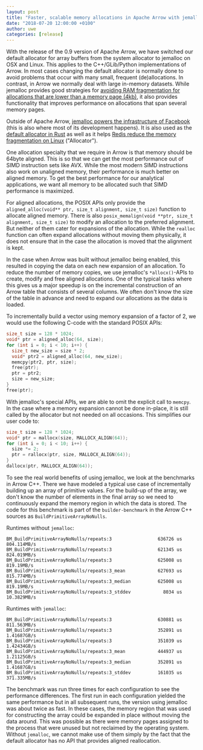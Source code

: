 ```yaml
---
layout: post
title: "Faster, scalable memory allocations in Apache Arrow with jemalloc"
date: "2018-07-20 12:00:00 +0100"
author: uwe
categories: [release]
---
```

<!--
{% comment %}
Licensed to the Apache Software Foundation (ASF) under one or more
contributor license agreements.  See the NOTICE file distributed with
this work for additional information regarding copyright ownership.
The ASF licenses this file to you under the Apache License, Version 2.0
(the "License"); you may not use this file except in compliance with
the License.  You may obtain a copy of the License at

http://www.apache.org/licenses/LICENSE-2.0

Unless required by applicable law or agreed to in writing, software
distributed under the License is distributed on an "AS IS" BASIS,
WITHOUT WARRANTIES OR CONDITIONS OF ANY KIND, either express or implied.
See the License for the specific language governing permissions and
limitations under the License.
{% endcomment %}
-->

With the release of the 0.9 version of Apache Arrow, we have switched our
default allocator for array buffers from the system allocator to jemalloc on
OSX and Linux. This applies to the C++/GLib/Python implementations of Arrow.
In most cases changing the default allocator is normally done to avoid problems
that occur with many small, frequent (de)allocations. In contrast, in Arrow we
normally deal with large in-memory datasets. While jemalloc provides good
strategies for [avoiding RAM fragmentation for allocations that are lower than
a memory page (4kb)][1], it also provides functionality that improves
performance on allocations that span several memory pages.

Outside of Apache Arrow, [jemalloc powers the infrastructure of Facebook][2]
(this is also where most of its development happens). It is also used as the
[default allocator in Rust][3] as well as it helps [Redis reduce the memory
fragmentation on Linux][4] ("Allocator").

One allocation specialty that we require in Arrow is that memory should be
64byte aligned. This is so that we can get the most performance out of SIMD
instruction sets like AVX. While the most modern SIMD instructions also work on
unaligned memory, their performance is much better on aligned memory. To get the
best performance for our analytical applications, we want all memory to be
allocated such that SIMD performance is maximized.

For aligned allocations, the POSIX APIs only provide the
`aligned_alloc(void** ptr, size_t alignment, size_t size)` function to
allocate aligned memory. There is also 
`posix_memalign(void **ptr, size_t alignment, size_t size)` to modify an
allocation to the preferred alignment. But neither of them cater for expansions
of the allocation. While the `realloc` function can often expand allocations
without moving them physically, it does not ensure that in the case the
allocation is moved that the alignment is kept.

In the case when Arrow was built without jemalloc being enabled, this resulted
in copying the data on each new expansion of an allocation. To reduce the number
of memory copies, we use jemalloc's `*allocx()`-APIs to create, modify and free
aligned allocations. One of the typical tasks where this gives us a major
speedup is on the incremental construction of an Arrow table that consists of
several columns. We often don't know the size of the table in advance and need
to expand our allocations as the data is loaded.

To incrementally build a vector using memory expansion of a factor of 2, we
would use the following C-code with the standard POSIX APIs:

```c
size_t size = 128 * 1024;
void* ptr = aligned_alloc(64, size);
for (int i = 0; i < 10; i++) {
  size_t new_size = size * 2;
  void* ptr2 = aligned_alloc(64, new_size);
  memcpy(ptr2, ptr, size);
  free(ptr);
  ptr = ptr2;
  size = new_size;
}
free(ptr);
```

With jemalloc's special APIs, we are able to omit the explicit call to `memcpy`.
In the case where a memory expansion cannot be done in-place, it is still called
by the allocator but not needed on all occasions. This simplifies our user code
to:

```c
size_t size = 128 * 1024;
void* ptr = mallocx(size, MALLOCX_ALIGN(64));
for (int i = 0; i < 10; i++) {
  size *= 2;
  ptr = rallocx(ptr, size, MALLOCX_ALIGN(64));
}
dallocx(ptr, MALLOCX_ALIGN(64));
```

To see the real world benefits of using jemalloc, we look at the benchmarks in
Arrow C++. There we have modeled a typical use case of incrementally building up
an array of primitive values. For the build-up of the array, we don't know the
number of elements in the final array so we need to continuously expand the
memory region in which the data is stored. The code for this benchmark is part
of the `builder-benchmark` in the Arrow C++ sources as
`BuildPrimitiveArrayNoNulls`.

Runtimes without `jemalloc`:

```
BM_BuildPrimitiveArrayNoNulls/repeats:3                 636726 us   804.114MB/s
BM_BuildPrimitiveArrayNoNulls/repeats:3                 621345 us   824.019MB/s
BM_BuildPrimitiveArrayNoNulls/repeats:3                 625008 us    819.19MB/s
BM_BuildPrimitiveArrayNoNulls/repeats:3_mean            627693 us   815.774MB/s
BM_BuildPrimitiveArrayNoNulls/repeats:3_median          625008 us    819.19MB/s
BM_BuildPrimitiveArrayNoNulls/repeats:3_stddev            8034 us   10.3829MB/s
```

Runtimes with `jemalloc`:

```
BM_BuildPrimitiveArrayNoNulls/repeats:3                 630881 us   811.563MB/s
BM_BuildPrimitiveArrayNoNulls/repeats:3                 352891 us   1.41687GB/s
BM_BuildPrimitiveArrayNoNulls/repeats:3                 351039 us   1.42434GB/s
BM_BuildPrimitiveArrayNoNulls/repeats:3_mean            444937 us   1.21125GB/s
BM_BuildPrimitiveArrayNoNulls/repeats:3_median          352891 us   1.41687GB/s
BM_BuildPrimitiveArrayNoNulls/repeats:3_stddev          161035 us   371.335MB/s
```

The benchmark was run three times for each configuration to see the performance
differences. The first run in each configuration yielded the same performance but
in all subsequent runs, the version using jemalloc was about twice as fast. In
these cases, the memory region that was used for constructing the array could be
expanded in place without moving the data around. This was possible as there
were memory pages assigned to the process that were unused but not reclaimed by
the operating system. Without `jemalloc`, we cannot make use of them simply by
the fact that the default allocator has no API that provides aligned
reallocation.

[1]: https://zapier.com/engineering/celery-python-jemalloc/
[2]: https://www.facebook.com/notes/facebook-engineering/scalable-memory-allocation-using-jemalloc/480222803919/
[3]: https://github.com/rust-lang/rust/pull/6895
[4]: http://download.redis.io/redis-stable/README.md
